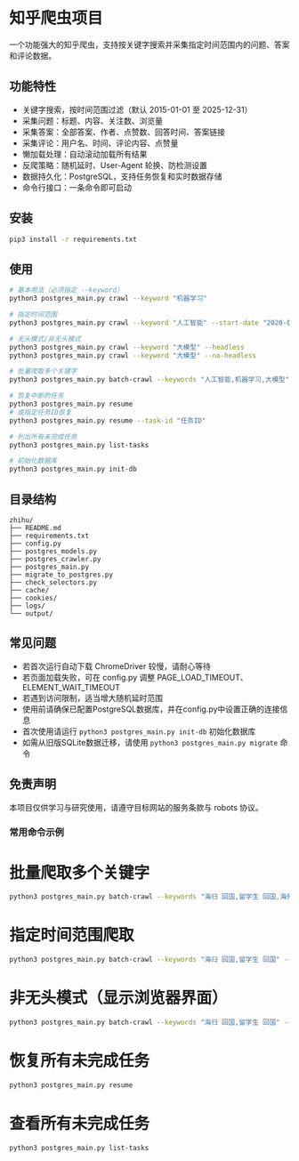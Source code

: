 # 知乎爬虫项目

一个功能强大的知乎爬虫，支持按关键字搜索并采集指定时间范围内的问题、答案和评论数据。

## 功能特性
- 关键字搜索，按时间范围过滤（默认 2015-01-01 至 2025-12-31）
- 采集问题：标题、内容、关注数、浏览量
- 采集答案：全部答案、作者、点赞数、回答时间、答案链接
- 采集评论：用户名、时间、评论内容、点赞量
- 懒加载处理：自动滚动加载所有结果
- 反爬策略：随机延时、User-Agent 轮换、防检测设置
- 数据持久化：PostgreSQL，支持任务恢复和实时数据存储
- 命令行接口：一条命令即可启动

## 安装

```bash
pip3 install -r requirements.txt
```

## 使用

```bash
# 基本用法（必须指定 --keyword）
python3 postgres_main.py crawl --keyword "机器学习"

# 指定时间范围
python3 postgres_main.py crawl --keyword "人工智能" --start-date "2020-01-01" --end-date "2023-12-31"

# 无头模式/非无头模式
python3 postgres_main.py crawl --keyword "大模型" --headless
python3 postgres_main.py crawl --keyword "大模型" --no-headless

# 批量爬取多个关键字
python3 postgres_main.py batch-crawl --keywords "人工智能,机器学习,大模型"

# 恢复中断的任务
python3 postgres_main.py resume
# 或指定任务ID恢复
python3 postgres_main.py resume --task-id "任务ID"

# 列出所有未完成任务
python3 postgres_main.py list-tasks

# 初始化数据库
python3 postgres_main.py init-db
```

## 目录结构

```
zhihu/
├── README.md
├── requirements.txt
├── config.py
├── postgres_models.py
├── postgres_crawler.py
├── postgres_main.py
├── migrate_to_postgres.py
├── check_selectors.py
├── cache/
├── cookies/
├── logs/
└── output/
```

## 常见问题
- 若首次运行自动下载 ChromeDriver 较慢，请耐心等待
- 若页面加载失败，可在 config.py 调整 PAGE_LOAD_TIMEOUT、ELEMENT_WAIT_TIMEOUT
- 若遇到访问限制，适当增大随机延时范围
- 使用前请确保已配置PostgreSQL数据库，并在config.py中设置正确的连接信息
- 首次使用请运行 `python3 postgres_main.py init-db` 初始化数据库
- 如需从旧版SQLite数据迁移，请使用 `python3 postgres_main.py migrate` 命令

## 免责声明
本项目仅供学习与研究使用，请遵守目标网站的服务条款与 robots 协议。


### 常用命令示例

# 批量爬取多个关键字
```bash
python3 postgres_main.py batch-crawl --keywords "海归 回国,留学生 回国,海外 回国, 博士 回国"
```

# 指定时间范围爬取
```bash
python3 postgres_main.py batch-crawl --keywords "海归 回国,留学生 回国" --start-date 2024-01-01 --end-date 2024-01-02
```

# 非无头模式（显示浏览器界面）
```bash
python3 postgres_main.py batch-crawl --keywords "海归 回国,留学生 回国" --no-headless
```

# 恢复所有未完成任务
```bash
python3 postgres_main.py resume
```

# 查看所有未完成任务
```bash
python3 postgres_main.py list-tasks
```